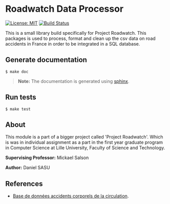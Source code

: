 Roadwatch Data Processor
=========================

[![License: MIT](https://img.shields.io/badge/License-MIT-yellow.svg)](https://opensource.org/licenses/MIT) [![Build Status](https://travis-ci.com/daniel-sasu/roadwatch-data-processor.svg?branch=master)](https://travis-ci.com/daniel-sasu/roadwatch-data-processor)

This is a small library build specifically for Project Roadwatch. This packages is used to process, format and clean up the csv data on road accidents in France in order
to be integrated in a SQL database.   




Generate documentation
-----------------------
```
$ make doc
```

> **Note:** The documentation is generated using [sphinx](http://www.sphinx-doc.org/en/master/).

Run tests
------------
```
$ make test
```

About
------

This module is a part of a bigger project called 'Project Roadwatch'. Which is was in individual assignment as a part in the first year graduate program in Computer Science at Lille University, Faculty of Science and Technology.

**Supervising Professor:** Mickael Salson

**Author:** Daniel SASU

References
-----------
* [Base de données accidents corporels de la circulation](https://www.data.gouv.fr/fr/datasets/base-de-donnees-accidents-corporels-de-la-circulation/).
